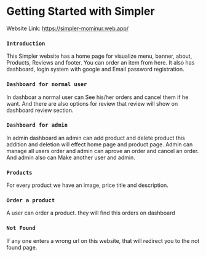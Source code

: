 # Getting Started with Simpler

Website Link: https://simpler-mominur.web.app/

### `Introduction`
This Simpler website has a home page for visualize menu, banner, about, Products, Reviews and footer. You can order an item from here. It also has dashboard, login system with google and Email password registration.

### `Dashboard for normal user`
In dashboar a normal user can See his/her orders and cancel them if he want. And there are also options for review that review will show on dashboard review section.

### `Dashboard for admin`
In admin dashboard an admin can add product and delete product this addition and deletion will effect home page and product page. Admin can manage all users order and admin can aprove an order and cancel an order. And admin also can Make another user and admin.

### `Products`
For every product we have an image, price title and description.


### `Order a product`
A user can order a product. they will find this orders on dashboard



### `Not Found`

If any one enters a wrong url on this website, that will redirect you to the not found page.
